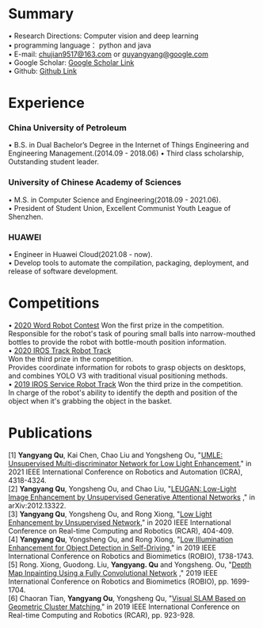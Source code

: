 # Summary  
• Research Directions: Computer vision and deep learning    
• programming language： python and java  
• E-mail: chujian9517@163.com or quyangyang@google.com  
• Google Scholar: [Google Scholar Link](https://scholar.google.com/citations?hl=zh-CN&user=JzRU1eEAAAAJ)  
• Github: [Github Link](https://github.com/nameCody)
# Experience

### China University of Petroleum    
• B.S. in Dual Bachelor’s Degree in the Internet of Things Engineering and Engineering Management.(2014.09 - 2018.06)
• Third class scholarship, Outstanding student leader.    

### University of Chinese Academy of Sciences   
• M.S. in Computer Science and Engineering(2018.09 - 2021.06).   
• President of Student Union, Excellent Communist Youth League of Shenzhen.  

### HUAWEI 
• Engineer in Huawei Cloud(2021.08 - now).    
• Develop tools to automate the compilation, packaging, deployment, and release of software development.  

# Competitions  
• [2020 Word Robot Contest](http://2018.worldrobotconference.com/html/jiqirendasai/chengji/2020/)
  Won the first prize in the competition.
  Responsible for the robot's task of pouring small balls into narrow-mouthed bottles to provide the robot with bottle-mouth position information.  
• [2020 IROS Track Robot Track](https://rpal.cse.usf.edu/competition_iros2020/)  
  Won the third prize in the competition.  
  Provides coordinate information for robots to grasp objects on desktops, and combines YOLO V3 with traditional visual positioning methods.   
• [2019 IROS Service Robot Track](https://rpal.cse.usf.edu/competition_iros2019/)
  Won the third prize in the competition.  
  In charge of the robot's ability to identify the depth and position of the object when it's grabbing the object in the basket.  
 
# Publications

[1]  **Yangyang Qu**, Kai Chen, Chao Liu and Yongsheng Ou, "[UMLE: Unsupervised Multi-discriminator Network for Low Light Enhancement](https://ieeexplore.ieee.org/abstract/document/9561051)," in 2021 IEEE International Conference on Robotics and Automation (ICRA), 4318-4324.   
[2]  **Yangyang Qu**, Yongsheng Ou, and Chao Liu, "[LEUGAN: Low-Light Image Enhancement by Unsupervised Generative Attentional Networks](https://arxiv.org/abs/2012.13322)
," in arXiv:2012.13322.   
[3] **Yangyang Qu**, Yongsheng Ou, and Rong Xiong, "[Low Light Enhancement by Unsupervised Network](https://ieeexplore.ieee.org/abstract/document/9303267),"  in 2020 IEEE International Conference on Real-time Computing and Robotics (RCAR), 404-409.   
[4] **Yangyang Qu**, Yongsheng Ou, and Rong Xiong, "[Low Illumination Enhancement for Object Detection in Self-Driving](https://ieeexplore.ieee.org/abstract/document/8961471)," in 2019 IEEE International Conference on Robotics and Biomimetics (ROBIO), 1738-1743.  
[5] Rong. Xiong, Guodong. Liu, **Yangyang. Qu** and Yongsheng. Ou, "[Depth Map Inpainting Using a Fully Convolutional Network](https://ieeexplore.ieee.org/abstract/document/8961820) ," 2019 IEEE International Conference on Robotics and Biomimetics (ROBIO), pp. 1699-1704.  
[6] Chaoran Tian, **Yangyang Ou**, Yongsheng Qu, "[Visual SLAM Based on Geometric Cluster Matching](https://ieeexplore.ieee.org/abstract/document/9044135)," in 2019 IEEE International Conference on Real-time Computing and Robotics (RCAR), pp. 923-928.    
